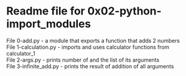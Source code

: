 # Readme file for 0x02-python-import_modules

File 0-add.py - a module that exports a function that adds 2 numbers  
File 1-calculation.py - imports and uses calculator functions from calculator_1  
File 2-args.py - prints number of and the list of its arguments  
File 3-infinite_add.py - prints the result of addition of all arguments
